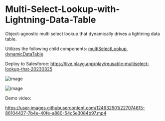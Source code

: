# Multi-Select-Lookup-with-Lightning-Data-Table
Object-agnostic multi select lookup that dynamically drives a lightning data table.

Utilizes the following child components: [multiSelectLookup](https://github.com/kevina-code/Multi_Select_Lookup), [dynamicDataTable](https://github.com/kevina-code/Dynamic_Lightning_DataTable)

Deploy to Salesforce: https://live.playg.app/play/reusable-multiselect-lookup-that-20230325

![image](https://user-images.githubusercontent.com/124932501/227075118-de1913ae-facb-464a-8c47-fd7a17fa166d.png)

![image](https://user-images.githubusercontent.com/124932501/227075833-276f0f3e-4564-40ae-ac8a-93d1d5126817.png)

Demo video:

https://user-images.githubusercontent.com/124932501/227074615-86104427-7b4e-40fe-a880-54c5e3084b97.mp4
